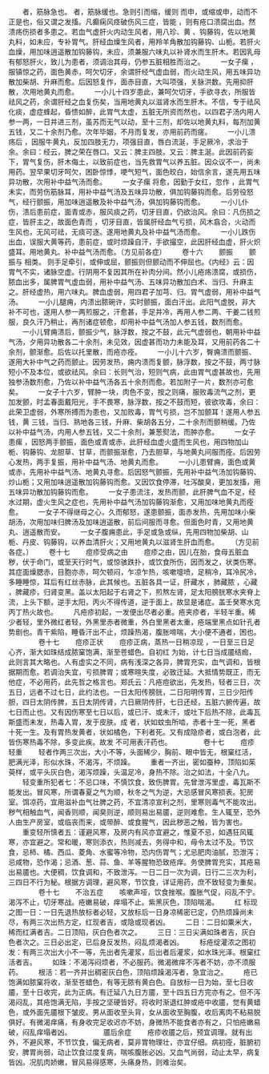 <!-- { "loadSidebar": true } -->
　　者，筋脉急也。 者，筋脉缓也。急则引而缩，缓则 而申，或缩或申，动而不正是也，俗又谓之发搐。凡癫痫风痉破伤风三症，皆能 ，则有疮口溃腐出血。然溃疡伤损者多患之。若血气虚肝火内动生风者，用八珍、黄 、钩藤钩，佐以地黄丸料，如未应，专补胃气。肝经血燥生风者，用羚羊角散加钩藤钩、山栀。若肝火血燥，用加味逍遥散加钩藤钩，未应，须兼服六味丸以补肾水而生肝木。若因乳母有郁怒肝火，致儿为患者，须调治其母，仍参五脏相胜而治之。
　　一女子瘰 ，服镇惊之药，面色黄赤，呵欠切牙，余谓肝经气虚血弱，而火动生风，用五味异功散加柴胡、升麻而愈。后因怒复作，面赤目直，大叫项强，关脉洪数。先用抑肝散，次用地黄丸而愈。
　　一小儿十四岁患此，兼呵欠切牙，手欲寻衣，所服皆祛风之药，余谓肝经之血复伤矣，当用地黄丸以滋肾水而生肝木。不信，专于祛风化痰，虚症蜂起，昏愦如醉，此胃气太虚，五脏无所资而然也，以四君子汤内用人参一两，一日并进三剂，虽苏而无气以动，至十三剂，却佐以地黄丸料，每剂加黄 五钱，又二十余剂乃愈。次年毕姻，不月而复发，亦用前药而瘥。
　　一小儿溃疡后 ，因服牛黄丸，反加四肢无力，项强目直，唇白流涎，手足厥冷，求治于余。余曰：经云，脾之荣在唇口。又云：脾主四肢。又云：脾主涎。此因前药妄下，胃气复伤，肝木侮土，以致前症也，当先救胃气以养五脏。因众议不一，尚未用药。翌早果切牙呵欠，困卧惊悸，哽气短气，面色皎白，始信余言，遂先用五味异功散，次用补中益气汤而愈。
　　一女子瘰 将愈，因勤于女红，忽作 ，此胃气未实，而劳伤筋脉耳，用补中益气汤及五味异功散，俱加钩藤钩而愈。后劳役怒气，经行颤振，用加味逍遥散及补中益气汤，俱加钩藤钩而愈。
　　一小儿仆伤，溃后患前症，面青或赤，服风痰之药，切牙目直，仍欲治风。余曰：凡伤损之症，皆肝主之，故面色青而 ，切牙目直，皆属肝经血气亏损，风木翕合，火动而生风也，无风可祛，无痰可逐。遂用地黄丸及补中益气汤而愈。
　　一小儿跌伤 出血，误服大黄等药，患前症，或时烦躁自汗，手欲撮空，此因肝经血虚，肝火炽盛耳。用地黄丸、补中益气汤而愈。（方见前各症）
　　卷十六
　　颤振
　　颤振与 相类。 则手足牵引，或伸或屈，颤振则但颤动而不伸屈也。《内经》云：因胃气不实，诸脉空虚。行阴用不复因其所在补肉分间。然小儿疮疡溃腐，或损伤，脓血出多，属脾胃气虚血弱，用补中益气汤、五味异功散加白术、当归、升麻主之。肝经虚热，用六味丸。脾血虚弱，用四君子加芎、归。胃气虚弱，用补中益气汤。
　　一小儿腿痈，内溃出脓碗许，实时颤振，面白汗出。此阳气虚脱，非大补不可也，遂用人参一两煎服之，汗愈甚，手足并冷，再用人参二两、干姜二钱煎服，良久汗乃稍止，再剂诸症顿愈，却用补中益气汤加人参五钱，数剂而愈。
　　一小儿臂痈溃后，颤振少气，脉浮数，按之不鼓，此元气虚弱也，朝用补中益气汤，夕用异功散各二十余剂，未见效，因虚甚而功力未能及耳，又用前药各二十余剂，颤渐愈。后佐以托里散，而疮亦痊。
　　一小儿十六岁，臀痈溃而颤振、遂用大补中气之药而颤止。因劳发热，痈内溃而复颤，脉浮数，按之不鼓，两寸脉短小不及本位，或欲祛风。余曰：长则气治，短则气病，此由胃气虚甚故也，先用独参汤数剂愈，乃佐以补中益气汤各五十余剂而愈。若加附子一片，数剂亦可愈矣。
　　一女子十六岁，臂肿一块，肉色不变，按之则痛，服败毒流气之剂，更加发颤，时孟春面戴阳光，手不畏寒，脉浮数，按之不鼓而短，彼欲攻毒，余曰：此荣卫虚弱，外寒所搏而为患也，又加败毒，胃气亏损，岂不加颤耳！遂用人参五钱，黄 三钱，当归、熟地各三钱，升麻、柴胡各五分，二十余剂而颤稍缓。乃佐以补中益气汤，内用人参五钱，又二十余剂，兼葱熨法，而肿亦愈。
　　一女子患瘰 ，因怒两手颤振，面色或青或赤，此肝经血虚火盛而生风也，用四物加山栀、钩藤钩、龙胆草、甘草，而颤振渐愈，乃去胆草，与地黄丸间服而痊。后因劳心发热，两手复振，用补中益气汤、地黄丸而愈。
　　一小儿患臂痈，面色或黄或赤，先用补中益气汤、地黄丸寻愈。后因怒气颤振，先用补中益气汤加钩藤钩、炒山栀；又用加味逍遥散加钩藤钩而愈。又因饮食停滞，吐泻酸臭，更加发搐，用五味异功散加钩藤钩而愈。
　　一女子患流注，发热而颤，此肝脾气血不足，经水过期，虚火生风之症也，先用补中益气汤加钩藤钩渐愈，又用加味地黄丸而痊愈。
　　一女子不得继母之心，久而郁怒，遂患颤振，面赤发热，先用加味小柴胡汤，次用加味归脾汤及加味逍遥散，前后间服而寻愈。但面色时青，又用地黄丸、逍遥散而安。
　　一女子腹痈患此，手足或急或纵，先用四物加柴胡、山栀、丹皮、钩藤钩，以养血清肝火；又用地黄丸以滋肾生肝血而愈。
　　（方见前各症。）
　　卷十七
　　痘疹受病之由
　　痘疹之由，因儿在胎，食母五脏血秽，伏于命门，或至天行时气，或惊骇跌扑，或饮食所伤，因而发之，状类伤寒。其症面燥腮赤，目胞亦赤，呵欠顿闷，乍凉乍热，咳嗽嚏喷，足稍冷，耳冷尻冷，多睡睡惊，耳后有红丝赤脉，此其候也。五脏各具一证，肝藏水 ，肺藏脓 ，心藏 ，脾藏疹，归肾变黑。盖以太阳起于右肾之下，煎熬左肾，足太阳膀胱寒水夹脊上流，上头下额，逆手太阳，丙火不得传道，逆于面上，故显是诸症。盖壬癸寒水克丙丁热火故也。
　　凡疮疹初起，一发便出尽者必重。疮夹疹者，半轻半重。稀少者轻，里外微红者轻，外黑里赤者微重，外白里黑者太重，疮端里黑点如针孔者势剧也。青干紫陷，睡昏汗出不止，烦躁热渴，腹胀啼喘，大小便不通者，困也。
　　
　　卷十七
　　痘疹正状
　　痘疹正病，蒸热一日稍凉现 ，一日至三日足心齐，渐大如珠结成脓窠饱满，渐至苍蜡色。自初红 为始，计七日当成靥结痂，此则言其大略也。人有虚实之不同，病有浅深之各异，脾胃充实，血气调和，皆根据期而愈。若调治失宜，亏损脾胃；或寒暄失度，必致迁延。大抵情势既正，而无他症，不必用药，此先哲之格言也。郑氏云：凡疮痘欲出，先发热，轻者三日，次五日，远者不过七日，此约法也。一日太阳传膀胱，二日阳明传胃，三日少阳传胆，四日太阴传脾，五日太阴传肾，六日厥阴传肝，七日还经，五脏六腑传遍，故七日而止也。又有因伤寒至七日以后，或已汗、或未汗，或吐下后热不除，此毒瓦斯盛而未发，热毒入胃，发于皮肤。成 者，状如蚊虫所啮，赤者十生一死，黑者十死一生。及有胃热发黄者，状如橘色，下利者死。又有成隐疹者，或白泡者，此皆伤寒热毒不除，多变此疾。故发 不可用表汗药也。
　　
　　卷十七
　　痘疹轻重
　　轻者作两三次出，大小不等，头面稀少，胸前、眼中皆无，根窠红活，肥满光泽，形似水珠，不渴泻，不烦躁。
　　重者一齐出，密如蚕种，顶陷如茱萸样，或平头灰白色，渴泻烦躁，头温足冷，身热不除。治之如法，十全八九。
　　轻变重所犯者七：不忌口味，不慎饮食，致伤脾胃。先曾泄泻里虚，毒瓦斯不能发出。冒风寒，所谓春夏之气为顺，秋冬之气为逆，大忌感冒风寒损表。犯房室。饵凉药，宜用滋补血气壮脾之药，不宜清凉宣利之剂，里寒则毒气不能攻出。秽气相触血气，闻香则顺，闻臭则逆，顺则易出易靥，逆则难愈。生人辄至，恐外人由生产房室，或临丧而来，或带醉、或食腥气，因此秽恶之触，皆为害也。
　　重变轻所慎者五：谨避风寒，及房内有风亦宜避之，惟夏不忌，如遇狂风辄寒，亦宜避之。常和暖，寒则添衣，热则减去，务得中和，毋令太过不及。节饮食，忌柿、橘、西瓜、菱角、水蜜等冷物，恐内伤胃气；尤忌肥肉油腻，恐泄泻；忌咸物，恐作渴；忌酒、葱、蒜、鱼、羊等腥物恐致疮痒。务使脾胃充实，其疮易出易靥也。大便稠，饮食调和，不致泄泻。一日二日一次为调，日行二三次为利，三四日不行为秘。根据方调理，避风寒，节饮食，详证用药，庶不致轻变为重矣。
　　
　　卷十七
　　不治五症
　　咳嗽声哑，饮食挫喉。腹胀气促，闷乱不宁。渴泻不止，切牙寒战。疮嫩易破，痒塌不止。紫黑灰色，顶陷喘渴。
　　红 标现之图一日：一日先退热放标者必轻，又放标后一日身凉稀密已定，仍热烦躁尚未尽，有两三次出热方定，红现者吉，或隐或现者凶。
　　二日：二日如粟米大，稀而红满者吉。二日顶陷，灰白色者次之。
　　三日：三日尖满如珠者吉，灰白色者次之。三日必出定，已后身反发热，闷乱烦渴者凶。
　　标疮绽灌浓之图初发：有两三次出大小不一等，先出者先灌浆，后出者后灌浆，如水珠光泽。根窠红活者吉。
　　如珠：不渴泻闷烦者，不必服药。微渴微痒不泻者不妨，亦不须服药。
　　根活：若一齐并出稠密灰白色，顶陷烦躁渴泻者，急宜治之。
　　疮已饱满如脓窠将收，渐至苍蜡色，有等无脓有黄白色。自放标一日为始，至七日收靥，至十日收完，此为正病。有迁延八九日方靥，至十四五日方完亦有之。但不泻渴闷乱，其疮饱满无陷，手按之坚硬皆好。将收时渐退红肿或疮中收靥，觉有黄蜡色，或外面先靥根下皱皮。男从面收至头背，女从面收至胸腹，收后离肉不粘易脱俱好。有微渴痒痛，有身收完足收迟亦不妨，身微热不能食者亦有之，只怕疮嫩易破，闷乱痒塌者凶。
　　
　　靥后余症
　　疮疹收靥之后，预宜调理。就有出外，不避风寒，不节饮食，偏无病者，莫非胃物理壮，亦宜仔细。病初痊，脏腑初安，脾胃尚弱，动止饮食过度复病，喘咳腹胀必凶。又血气尚弱，动止太早，病复皆凶。况肌肉娇嫩，冒风易得感寒，头痛身热，则难治矣。

